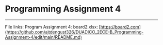 # **Programming Assignment 4**
---
File links:
Program Assignment 4: 
board2.xlsx: [https://board2.com](https://github.com/ajtdengust326/DUADICO_2ECE-B_Programming-Assignment-4/edit/main/README.md)
